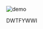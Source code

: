 ![demo](https://cloud.githubusercontent.com/assets/8443692/10678560/17714f32-78c8-11e5-9798-0f82ead701ef.gif)

DWTFYWWI